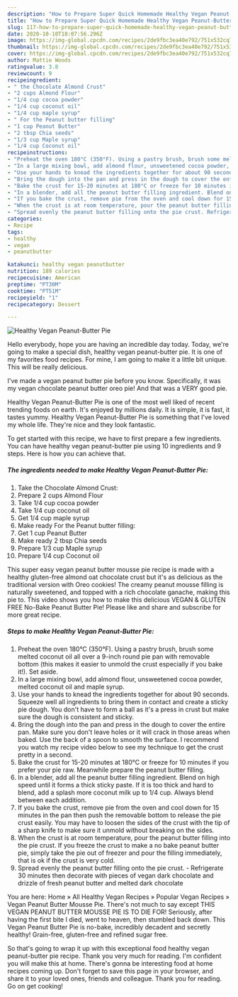 ```yaml
---
description: "How to Prepare Super Quick Homemade Healthy Vegan Peanut-Butter Pie"
title: "How to Prepare Super Quick Homemade Healthy Vegan Peanut-Butter Pie"
slug: 117-how-to-prepare-super-quick-homemade-healthy-vegan-peanut-butter-pie
date: 2020-10-10T18:07:56.296Z
image: https://img-global.cpcdn.com/recipes/2de9fbc3ea40e792/751x532cq70/healthy-vegan-peanut-butter-pie-recipe-main-photo.jpg
thumbnail: https://img-global.cpcdn.com/recipes/2de9fbc3ea40e792/751x532cq70/healthy-vegan-peanut-butter-pie-recipe-main-photo.jpg
cover: https://img-global.cpcdn.com/recipes/2de9fbc3ea40e792/751x532cq70/healthy-vegan-peanut-butter-pie-recipe-main-photo.jpg
author: Mattie Woods
ratingvalue: 3.8
reviewcount: 9
recipeingredient:
- " the Chocolate Almond Crust"
- "2 cups Almond Flour"
- "1/4 cup cocoa powder"
- "1/4 cup coconut oil"
- "1/4 cup maple syrup"
- " For the Peanut butter filling"
- "1 cup Peanut Butter"
- "2 tbsp Chia seeds"
- "1/3 cup Maple syrup"
- "1/4 cup Coconut oil"
recipeinstructions:
- "Preheat the oven 180°C (350°F). Using a pastry brush, brush some melted coconut oil all over a 9-inch round pie pan with removable bottom (this makes it easier to unmold the crust especially if you bake it!). Set aside."
- "In a large mixing bowl, add almond flour, unsweetened cocoa powder, melted coconut oil and maple syrup."
- "Use your hands to knead the ingredients together for about 90 seconds. Squeeze well all ingredients to bring them in contact and create a sticky pie dough. You don&#39;t have to form a ball as it&#39;s a press in crust but make sure the dough is consistent and sticky."
- "Bring the dough into the pan and press in the dough to cover the entire pan. Make sure you don&#39;t leave holes or it will crack in those areas when baked. Use the back of a spoon to smooth the surface. I recommend you watch my recipe video below to see my technique to get the crust pretty in a second."
- "Bake the crust for 15-20 minutes at 180°C or freeze for 10 minutes if you prefer your pie raw. Meanwhile prepare the peanut butter filling."
- "In a blender, add all the peanut butter filling ingredient. Blend on high speed until it forms a thick sticky paste. If it is too thick and hard to blend, add a splash more coconut milk up to 1/4 cup. Always blend between each addition."
- "If you bake the crust, remove pie from the oven and cool down for 15 minutes in the pan then push the removable bottom to release the pie crust easily. You may have to loosen the sides of the crust with the tip of a sharp knife to make sure it unmold without breaking on the sides."
- "When the crust is at room temperature, pour the peanut butter filling into the pie crust. If you freeze the crust to make a no bake peanut butter pie, simply take the pie out of freezer and pour the filling immediately, that is ok if the crust is very cold."
- "Spread evenly the peanut butter filling onto the pie crust. Refrigerate 30 minutes then decorate with pieces of vegan dark chocolate and drizzle of fresh peanut butter and melted dark chocolate"
categories:
- Recipe
tags:
- healthy
- vegan
- peanutbutter

katakunci: healthy vegan peanutbutter 
nutrition: 189 calories
recipecuisine: American
preptime: "PT30M"
cooktime: "PT51M"
recipeyield: "1"
recipecategory: Dessert

---
```



![Healthy Vegan Peanut-Butter Pie](https://img-global.cpcdn.com/recipes/2de9fbc3ea40e792/751x532cq70/healthy-vegan-peanut-butter-pie-recipe-main-photo.jpg)

Hello everybody, hope you are having an incredible day today. Today, we're going to make a special dish, healthy vegan peanut-butter pie. It is one of my favorites food recipes. For mine, I am going to make it a little bit unique. This will be really delicious.

I&#39;ve made a vegan peanut butter pie before you know. Specifically, it was my vegan chocolate peanut butter oreo pie! And that was a VERY good pie.

Healthy Vegan Peanut-Butter Pie is one of the most well liked of recent trending foods on earth. It's enjoyed by millions daily. It is simple, it is fast, it tastes yummy. Healthy Vegan Peanut-Butter Pie is something that I've loved my whole life. They're nice and they look fantastic.


To get started with this recipe, we have to first prepare a few ingredients. You can have healthy vegan peanut-butter pie using 10 ingredients and 9 steps. Here is how you can achieve that.

<!--inarticleads1-->

##### The ingredients needed to make Healthy Vegan Peanut-Butter Pie:

1. Take  the Chocolate Almond Crust:
1. Prepare 2 cups Almond Flour
1. Take 1/4 cup cocoa powder
1. Take 1/4 cup coconut oil
1. Get 1/4 cup maple syrup
1. Make ready  For the Peanut butter filling:
1. Get 1 cup Peanut Butter
1. Make ready 2 tbsp Chia seeds
1. Prepare 1/3 cup Maple syrup
1. Prepare 1/4 cup Coconut oil


This super easy vegan peanut butter mousse pie recipe is made with a healthy gluten-free almond oat chocolate crust but it&#39;s as delicious as the traditional version with Oreo cookies! The creamy peanut mousse filling is naturally sweetened, and topped with a rich chocolate ganache, making this pie to. This video shows you how to make this delicious VEGAN &amp; GLUTEN FREE No-Bake Peanut Butter Pie! Please like and share and subscribe for more great recipe. 

<!--inarticleads2-->

##### Steps to make Healthy Vegan Peanut-Butter Pie:

1. Preheat the oven 180°C (350°F). Using a pastry brush, brush some melted coconut oil all over a 9-inch round pie pan with removable bottom (this makes it easier to unmold the crust especially if you bake it!). Set aside.
1. In a large mixing bowl, add almond flour, unsweetened cocoa powder, melted coconut oil and maple syrup.
1. Use your hands to knead the ingredients together for about 90 seconds. Squeeze well all ingredients to bring them in contact and create a sticky pie dough. You don&#39;t have to form a ball as it&#39;s a press in crust but make sure the dough is consistent and sticky.
1. Bring the dough into the pan and press in the dough to cover the entire pan. Make sure you don&#39;t leave holes or it will crack in those areas when baked. Use the back of a spoon to smooth the surface. I recommend you watch my recipe video below to see my technique to get the crust pretty in a second.
1. Bake the crust for 15-20 minutes at 180°C or freeze for 10 minutes if you prefer your pie raw. Meanwhile prepare the peanut butter filling.
1. In a blender, add all the peanut butter filling ingredient. Blend on high speed until it forms a thick sticky paste. If it is too thick and hard to blend, add a splash more coconut milk up to 1/4 cup. Always blend between each addition.
1. If you bake the crust, remove pie from the oven and cool down for 15 minutes in the pan then push the removable bottom to release the pie crust easily. You may have to loosen the sides of the crust with the tip of a sharp knife to make sure it unmold without breaking on the sides.
1. When the crust is at room temperature, pour the peanut butter filling into the pie crust. If you freeze the crust to make a no bake peanut butter pie, simply take the pie out of freezer and pour the filling immediately, that is ok if the crust is very cold.
1. Spread evenly the peanut butter filling onto the pie crust. - Refrigerate 30 minutes then decorate with pieces of vegan dark chocolate and drizzle of fresh peanut butter and melted dark chocolate


You are here: Home » All Healthy Vegan Recipes » Popular Vegan Recipes » Vegan Peanut Butter Mousse Pie. There&#39;s not much to say except THIS VEGAN PEANUT BUTTER MOUSSE PIE IS TO DIE FOR! Seriously, after having the first bite I died, went to heaven, then stumbled back down. This Vegan Peanut Butter Pie is no-bake, incredibly decadent and secretly healthy! Grain-free, gluten-free and refined sugar free. 

So that's going to wrap it up with this exceptional food healthy vegan peanut-butter pie recipe. Thank you very much for reading. I'm confident you will make this at home. There's gonna be interesting food at home recipes coming up. Don't forget to save this page in your browser, and share it to your loved ones, friends and colleague. Thank you for reading. Go on get cooking!
